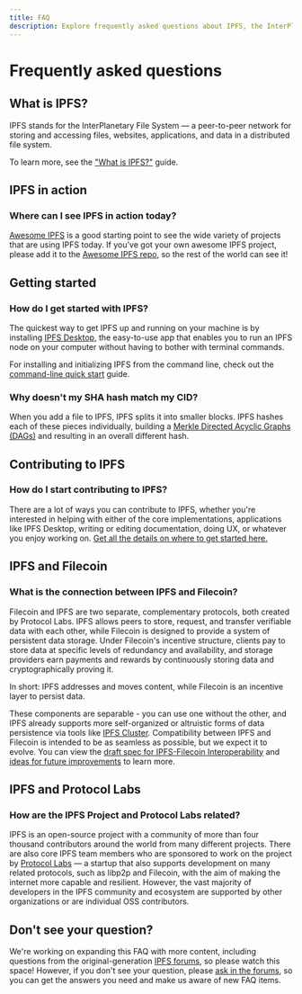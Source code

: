 ```yaml
---
title: FAQ
description: Explore frequently asked questions about IPFS, the InterPlanetary File System.
---
```


# Frequently asked questions

## What is IPFS?

IPFS stands for the InterPlanetary File System — a peer-to-peer network for storing and accessing files, websites, applications, and data in a distributed file system.

To learn more, see the ["What is IPFS?"](what-is-ipfs.md) guide.

## IPFS in action

### Where can I see IPFS in action today?

[Awesome IPFS](https://awesome.ipfs.tech/) is a good starting point to see the wide variety of projects that are using IPFS today. If you've got your own awesome IPFS project, please add it to the [Awesome IPFS repo](https://github.com/ipfs/awesome-ipfs), so the rest of the world can see it!

## Getting started

### How do I get started with IPFS?

The quickest way to get IPFS up and running on your machine is by installing [IPFS Desktop](https://github.com/ipfs/ipfs-desktop), the easy-to-use app that enables you to run an IPFS node on your computer without having to bother with terminal commands.

For installing and initializing IPFS from the command line, check out the [command-line quick start](../how-to/command-line-quick-start.md) guide.

### Why doesn't my SHA hash match my CID?
When you add a file to IPFS, IPFS splits it into smaller blocks. IPFS hashes each of these pieces individually, building a [Merkle Directed Acyclic Graphs (DAGs)](../concepts/merkle-dag.md) and resulting in an overall different hash.

## Contributing to IPFS

### How do I start contributing to IPFS?

There are a lot of ways you can contribute to IPFS, whether you're interested in helping with either of the core implementations, applications like IPFS Desktop, writing or editing documentation, doing UX, or whatever you enjoy working on. [Get all the details on where to get started here.](../project/contribute.md)

## IPFS and Filecoin

### What is the connection between IPFS and Filecoin?

Filecoin and IPFS are two separate, complementary protocols, both created by Protocol Labs. IPFS allows peers to store, request, and transfer verifiable data with each other, while Filecoin is designed to provide a system of persistent data storage. Under Filecoin's incentive structure, clients pay to store data at specific levels of redundancy and availability, and storage providers earn payments and rewards by continuously storing data and cryptographically proving it.

In short: IPFS addresses and moves content, while Filecoin is an incentive layer to persist data.

These components are separable - you can use one without the other, and IPFS already supports more self-organized or altruistic forms of data persistence via tools like [IPFS Cluster](https://cluster.ipfs.io/). Compatibility between IPFS and Filecoin is intended to be as seamless as possible, but we expect it to evolve. You can view the [draft spec for IPFS-Filecoin Interoperability](https://github.com/filecoin-project/specs/issues/143) and [ideas for future improvements](https://github.com/filecoin-project/specs/issues/144) to learn more.

## IPFS and Protocol Labs

### How are the IPFS Project and Protocol Labs related?

IPFS is an open-source project with a community of more than four thousand contributors around the world from many different projects. There are also core IPFS team members who are sponsored to work on the project by [Protocol Labs](https://protocol.ai/) — a startup that also supports development on many related protocols, such as libp2p and Filecoin, with the aim of making the internet more capable and resilient. However, the vast majority of developers in the IPFS community and ecosystem are supported by other organizations or are individual OSS contributors.

## Don't see your question?

We're working on expanding this FAQ with more content, including questions from the original-generation [IPFS forums](https://discuss.ipfs.tech/c/help/old-faq/5), so please watch this space! However, if you don't see your question, please [ask in the forums](https://discuss.ipfs.tech/), so you can get the answers you need and make us aware of new FAQ items.
